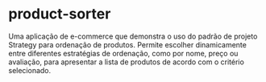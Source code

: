 # product-sorter
Uma aplicação de e-commerce que demonstra o uso do padrão de projeto Strategy para ordenação de produtos. Permite escolher dinamicamente entre diferentes estratégias de ordenação, como por nome, preço ou avaliação, para apresentar a lista de produtos de acordo com o critério selecionado.

